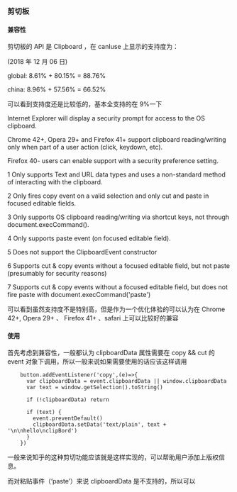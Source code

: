 ### 剪切板

#### 兼容性

剪切板的 API 是 Clipboard ，在 canIuse 上显示的支持度为：

(2018 年 12 月 06 日)

global: 8.61% + 80.15% = 88.76%

china: 8.96% + 57.56% = 66.52%

可以看到支持度还是比较低的，基本全支持的在 9%一下

Internet Explorer will display a security prompt for access to the OS clipboard.

Chrome 42+, Opera 29+ and Firefox 41+ support clipboard reading/writing only when part of a user action (click, keydown, etc).

Firefox 40- users can enable support with a security preference setting.

1 Only supports Text and URL data types and uses a non-standard method of interacting with the clipboard.

2 Only fires copy event on a valid selection and only cut and paste in focused editable fields.

3 Only supports OS clipboard reading/writing via shortcut keys, not through document.execCommand().

4 Only supports paste event (on focused editable field).

5 Does not support the ClipboardEvent constructor

6 Supports cut & copy events without a focused editable field, but not paste (presumably for security reasons)

7 Supports cut & copy events without a focused editable field, but does not fire paste with document.execCommand('paste')

可以看到虽然支持度不是特别高，但是作为一个优化体验的可以认为在 Chrome 42+, Opera 29+ 、 Firefox 41+ 、safari 上可以比较好的兼容

#### 使用

首先考虑到兼容性，一般都认为 clipboardData 属性需要在 copy && cut 的 event 对象下调用，所以一般来说如果需要使用的话应该这样调用

```
    button.addEventListener('copy',(e)=>{
      var clipboardData = event.clipboardData || window.clipboardData
      var text = window.getSelection().toString()

      if (!clipboardData) return

      if (text) {
        event.preventDefault()
        clipboardData.setData('text/plain', text + '\n\nhello\nclipBord')
      }
    })
```

一般来说知乎的这种剪切功能应该就是这样实现的，可以帮助用户添加上版权信息。

而对粘贴事件（‘paste’）来说 clipboardData 是不支持的，所以可以
